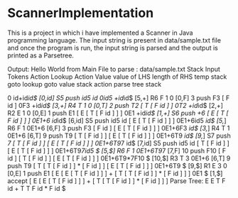 # ScannerImplementation
This is a project in which i have implemented a Scanner in Java programming language. The input string is present in data/sample.txt file and once the program is run, the input string is parsed and the output is printed as a Parsetree. 

Output:
Hello World from Main
File to parse : data/sample.txt
Stack 			Input Tokens			 Action Lookup			 Action Value			 value of LHS		 	length of RHS			 temp stack			 goto lookup			 goto value		 	stack action 			parse tree stack

0				id+id*id$					[0,id]					S5																														push id5				 id
0id5				+id*id$					[5,+]					R6					F					1					0					[0,F]					3					 push F3				 [ F id ]
0F3				+id*id$					[3,+]					R4					T					1					0					[0,T]					2					 push T2				 [ T [ F id ] ]
0T2				+id*id$					[2,+]					R2					E					1					0					[0,E]					1					 push E1				 [ E [ T [ F id ] ] ]
0E1				+id*id$					[1,+]					S6																														push +6				 [ E [ T [ F id ] ] ]
0E1+6				id*id$					[6,id]					S5																														push id5				 id [ E [ T [ F id ] ] ]
0E1+6id5				*id$					[5,*]					R6					F					1					0E1+6					[6,F]					3					 push F3				 [ F id ] [ E [ T [ F id ] ] ]
0E1+6F3				*id$					[3,*]					R4					T					1					0E1+6					[6,T]					9					 push T9				 [ T [ F id ] ] [ E [ T [ F id ] ] ]
0E1+6T9				*id$					[9,*]					S7																														push *7				 [ T [ F id ] ] [ E [ T [ F id ] ] ]
0E1+6T9*7				id$					[7,id]					S5																														push id5				 id [ T [ F id ] ] [ E [ T [ F id ] ] ]
0E1+6T9*7id5				$					[5,$]					R6					F					1					0E1+6T9*7					[7,F]					10					 push F10				 [ F id ] [ T [ F id ] ] [ E [ T [ F id ] ] ]
0E1+6T9*7F10				$					[10,$]					R3					T					3					0E1+6					[6,T]					9					 push T9				 [ T [ T [ F id ] ] * [ F id ] ] [ E [ T [ F id ] ] ]
0E1+6T9				$					[9,$]					R1					E					3					0					[0,E]					1					 push E1				 [ E [ E [ T [ F id ] ] ] + [ T [ T [ F id ] ] * [ F id ] ] ]
0E1				$						 [1,$] 				 accept 																																		 [ E [ E [ T [ F id ] ] ] + [ T [ T [ F id ] ] * [ F id ] ] ]
Parse Tree:
E
 E
  T
   F
    id
 +
  T
   T
    F
     id
  *
   F
    id
$
